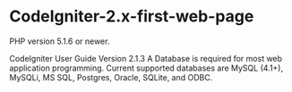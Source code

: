 # CodeIgniter-2.x-first-web-page
PHP version 5.1.6 or newer.  

CodeIgniter User Guide Version 2.1.3
A Database is required for most web application programming. Current supported databases are MySQL (4.1+), MySQLi, MS SQL, Postgres, Oracle, SQLite, and ODBC.
